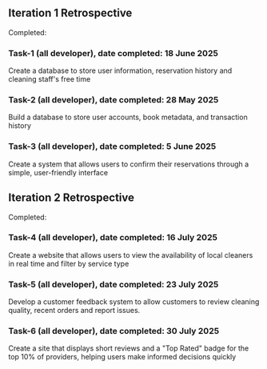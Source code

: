 ## Iteration 1 Retrospective
Completed:

### Task-1 (all developer), date completed: 18 June 2025
Create a database to store user information, reservation history and cleaning staff's free time

### Task-2 (all developer), date completed: 28 May 2025
Build a database to store user accounts, book metadata, and transaction history

### Task-3 (all developer), date completed: 5 June 2025
Create a system that allows users to confirm their reservations through a simple, user-friendly interface


## Iteration 2 Retrospective
Completed:

### Task-4 (all developer), date completed: 16 July 2025
Create a website that allows users to view the availability of local cleaners in real time and filter by service type

### Task-5 (all developer), date completed: 23 July 2025
Develop a customer feedback system to allow customers to review cleaning quality, recent orders and report issues.

### Task-6 (all developer), date completed: 30 July 2025
Create a site that displays short reviews and a "Top Rated" badge for the top 10% of providers, helping users make informed decisions quickly
